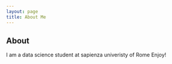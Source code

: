 ```yaml
---
layout: page
title: About Me
---
```

## About
I am a data science student at sapienza univeristy of Rome
Enjoy!
